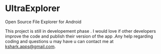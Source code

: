 UltraExplorer
=============

Open Source File Explorer for Android

This project is still in developement phase . I would love if other developers improve the code and publish their
version of the app .Any help regarding coding and questions u may have u can contact me at kshark.apps@gmail.com.
